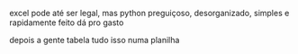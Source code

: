 
excel pode até ser legal, mas python preguiçoso, desorganizado, simples e rapidamente feito dá pro gasto     

depois a gente tabela tudo isso numa planilha 

